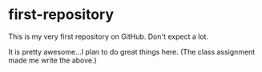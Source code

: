 # first-repository
This is my very first repository on GitHub. Don't expect a lot.

It is pretty awesome...I plan to do great things here.
(The class assignment made me write the above.)
